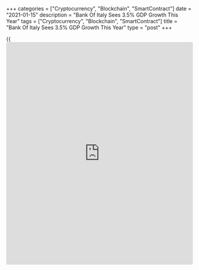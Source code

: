 +++
categories = ["Cryptocurrency", "Blockchain", "SmartContract"]
date = "2021-01-15"
description = "Bank Of Italy Sees 3.5% GDP Growth This Year"
tags = ["Cryptocurrency", "Blockchain", "SmartContract"]
title = "Bank Of Italy Sees 3.5% GDP Growth This Year"
type = "post"
+++

{{<iframe id="large-banner" src="https://www.bounty.group/#slide=17.0" width="100%" height="600" scrolling="no" style="border: 0px solid rgb(216, 221, 230); border-radius: 3px;">}}

The Italian [economy][1] is set to expand this year and next, but will
return to pre-pandemic levels only in 2023, the Bank of Italy
projections showed Friday.

Gross domestic product is set to grow 3.5 percent this year, after a
massive 9.2 percent contraction in 2020, due to the disruption caused by
the [coronavirus][2], or Covid-19, pandemic.

Growth is seen at 3.8 percent in 2022 and then slow to 2.3 percent in
2023.

GDP is set to rise significantly in the spring on the back of the
expected improvement in the coronavirus situation as countries have
started vaccinating public.

"Starting in the second half of 2021 and continuing over the next two
years, the economic support and recovery measures financed through the
national budget and using EU funds should provide a further boost," the
bank said in its latest economic bulletin.

For comments and feedback [contact](https://www.playgroundfx.com/contact/): editorial@rtt[news](https://www.letsplayfx.com/blog/forex-news-website/).com

[Economic News][1]

 **What parts of the world are seeing the best (and worst) economic
performances lately? Click[here][3] to check out our [Econ Scorecard][3]
and find out! See up-to-the-moment [ranking](https://www.playgroundfx.com/blog/crypto-exchange-ranking/)s for the best and worst
performers in [GDP][3], [unemployment rate][4], [inflation][5] and much
more.**

   1. www.rtt[news](https://www.letsplayfx.com/blog/forex-news-website/).com/Content/EconomicNews.aspx
   2. www.rtt[news](https://www.letsplayfx.com/blog/forex-news-website/).com/list/coronavirus.aspx
   3. www.rtt[news](https://www.letsplayfx.com/blog/forex-news-website/).com/economic-scorecard/world-rank/GDP/highest-performance.aspx
   4. www.rtt[news](https://www.letsplayfx.com/blog/forex-news-website/).com/economic-scorecard/world-rank/unemployment-rate/lowest-performance.aspx
   5. www.rtt[news](https://www.letsplayfx.com/blog/forex-news-website/).com/economic-scorecard/world-rank/CPI/highest-performance.aspx